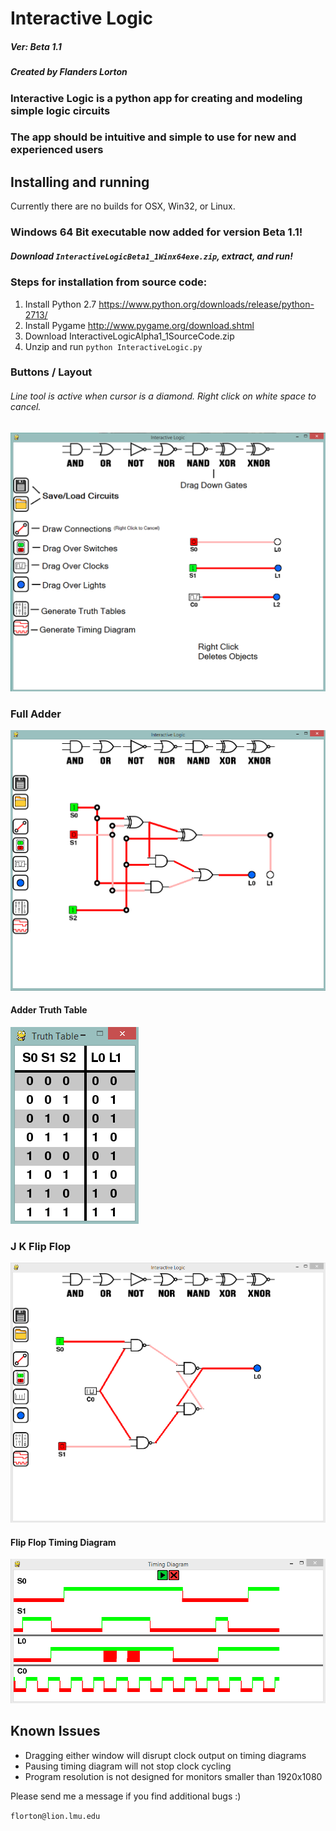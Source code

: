 # Interactive Logic

##### Ver: Beta 1.1
##### Created by Flanders Lorton

### Interactive Logic is a python app for creating and modeling simple logic circuits
### The app should be intuitive and simple to use for new and experienced users

## Installing and running
Currently there are no builds for OSX, Win32, or Linux.

### Windows 64 Bit executable now added for version Beta 1.1!

##### Download `InteractiveLogicBeta1_1Winx64exe.zip`, extract, and run!


### Steps for installation from source code:
1. Install Python 2.7 https://www.python.org/downloads/release/python-2713/
2. Install Pygame http://www.pygame.org/download.shtml
3. Download InteractiveLogicAlpha1_1SourceCode.zip
4. Unzip and run `python InteractiveLogic.py`

### Buttons / Layout

###### Line tool is active when cursor is a diamond. Right click on white space to cancel.  
![Instructions](./Readme_Images/help.png)

### Full Adder
![FullAdder](./Readme_Images/adder.png)

#### Adder Truth Table
![FullAdderTT](./Readme_Images/adderTT.png)

### J K Flip Flop
![FlipFlop](./Readme_Images/flipflop.png)

#### Flip Flop Timing Diagram
![FlipFlopTG](./Readme_Images/flipflopTG.png)

## Known Issues
- Dragging either window will disrupt clock output on timing diagrams
- Pausing timing diagram will not stop clock cycling
- Program resolution is not designed for monitors smaller than 1920x1080 

Please send me a message if you find additional bugs :)

`florton@lion.lmu.edu`
